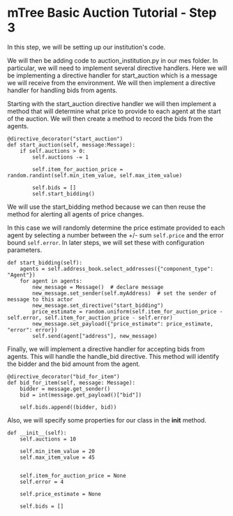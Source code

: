 # mTree Basic Auction Tutorial - Step 3

In this step, we will be setting up our institution's code. 

We will then be adding code to auction_institution.py in our mes folder. In particular, we will need to implement several directive handlers. Here we will be implementing a directive handler for start_auction which is a message we will receive from the environment. We will then implement a directive handler for handling bids from agents.

Starting with the start_auction directive handler we will then implement a method that will determine what price to provide to each agent at the start of the auction. We will then create a method to record the bids from the agents.


```
@directive_decorator("start_auction")
def start_auction(self, message:Message):
    if self.auctions > 0:
        self.auctions -= 1

        self.item_for_auction_price = random.randint(self.min_item_value, self.max_item_value)

        self.bids = []
        self.start_bidding()
```

We will use the start_bidding method because we can then reuse the method for alerting all agents of price changes.

In this case we will randomly determine the price estimate provided to each agent by selecting a number between the +/- sum `self.price` and the error bound `self.error`. In later steps, we will set these with configuration parameters.

```
def start_bidding(self):
    agents = self.address_book.select_addresses({"component_type": "Agent"})
    for agent in agents:
        new_message = Message()  # declare message
        new_message.set_sender(self.myAddress)  # set the sender of message to this actor
        new_message.set_directive("start_bidding")
        price_estimate = random.uniform(self.item_for_auction_price - self.error, self.item_for_auction_price - self.error)
        new_message.set_payload({"price_estimate": price_estimate, "error": error})
        self.send(agent["address"], new_message)
```

Finally, we will implement a directive handler for accepting bids from agents. This will handle the handle_bid directive. This method will identify the bidder and the bid amount from the agent. 

```
@directive_decorator("bid_for_item")
def bid_for_item(self, message: Message):
    bidder = message.get_sender()
    bid = int(message.get_payload()["bid"])
        
    self.bids.append((bidder, bid))
```

Also, we will specify some properties for our class in the __init__ method. 

```
def __init__(self):
    self.auctions = 10

    self.min_item_value = 20
    self.max_item_value = 45


    self.item_for_auction_price = None
    self.error = 4

    self.price_estimate = None

    self.bids = []
```





            
            
        
